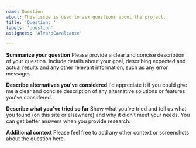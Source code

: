 ```yaml
---
name: Question
about: This issue is used to ask questions about the project.
title: 'Question: '
labels: 'question'
assignees: 'AlvaroCavalcante'

---
```


**Summarize your question**
Please provide a clear and concise description of your question. Include details about your goal, describing expected and actual results and any other relevant information, such as any error messages.

**Describe alternatives you've considered**
I'd appreciate it if you could give me a clear and concise description of any alternative solutions or features you've considered.

**Describe what you've tried so far**
Show what you’ve tried and tell us what you found (on this site or elsewhere) and why it didn’t meet your needs. You can get better answers when you provide research.

**Additional context**
Please feel free to add any other context or screenshots about the question here.
